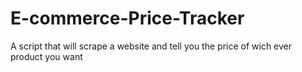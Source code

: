 # E-commerce-Price-Tracker
A script that will scrape a website and tell you the price of wich ever product you want
